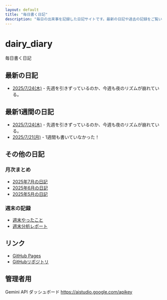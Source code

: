 ```yaml
---
layout: default
title: "毎日書く日記"
description: "毎日の出来事を記録した日記サイトです。最新の日記や過去の記録をご覧いただけます。"
---
```


# dairy_diary

毎日書く日記

## 最新の日記

- [2025/7/24(木)](diary/2025/07/20250724.md) - 先週を引きずっているのか、今週も夜のリズムが崩れている。

## 最新1週間の日記

- [2025/7/24(木)](diary/2025/07/20250724.md) - 先週を引きずっているのか、今週も夜のリズムが崩れている。
- [2025/7/21(月)](diary/2025/07/20250721.md) - 1週間も書いていなかった！

## その他の日記

### 月次まとめ

- [2025年7月の日記](diary/2025/monthly/202507.md)
- [2025年6月の日記](diary/2025/monthly/202506.md)
- [2025年5月の日記](diary/2025/monthly/202505.md)

### 週末の記録

- [週末やったこと](diary/2025/weekend/weekend_diary.md)
- [週末分析レポート](diary/2025/weekend/analysis_report.md)

## リンク

- [GitHub Pages](https://hika-pan.github.io/daily_diary/)
- [GitHubリポジトリ](https://github.com/hika-pan/daily_diary)

## 管理者用

Gemini API ダッシュボード <https://aistudio.google.com/apikey>
